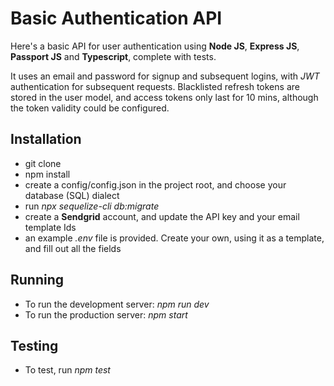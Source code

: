 # Basic Authentication API
Here's a basic API for user authentication using **Node JS**, **Express JS**, **Passport JS** and **Typescript**, complete with tests.

It uses an email and password for signup and subsequent logins, with *JWT* authentication for subsequent requests. Blacklisted refresh tokens are stored in the user model, and access tokens only last for 10 mins, although the token validity could be configured.

## Installation
- git clone
- npm install
- create a config/config.json in the project root, and choose your database (SQL) dialect
- run *npx sequelize-cli db:migrate*
- create a **Sendgrid** account, and update the API key and your email template Ids
- an example *.env* file is provided. Create your own, using it as a template, and fill out all the fields

## Running
- To run the development server: *npm run dev*
- To run the production server: *npm start*

## Testing
- To test, run *npm test*